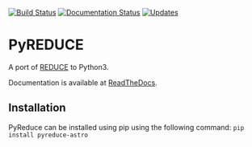 [![Build Status](https://travis-ci.org/AWehrhahn/PyReduce.svg?branch=master)](https://travis-ci.org/AWehrhahn/PyReduce)
[![Documentation Status](https://readthedocs.org/projects/pyreduce-astro/badge/?version=latest)](https://pyreduce-astro.readthedocs.io/en/latest/?badge=latest)
[![Updates](https://pyup.io/repos/github/AWehrhahn/PyReduce/shield.svg)](https://pyup.io/repos/github/AWehrhahn/PyReduce/)

# PyREDUCE

A port of [REDUCE](http://www.astro.uu.se/~piskunov/RESEARCH/REDUCE/) to Python3.

Documentation is available at [ReadTheDocs](https://pyreduce-astro.readthedocs.io/en/latest/index.html).

Installation
------------
PyReduce can be installed using pip using the following command: ``pip install pyreduce-astro``
